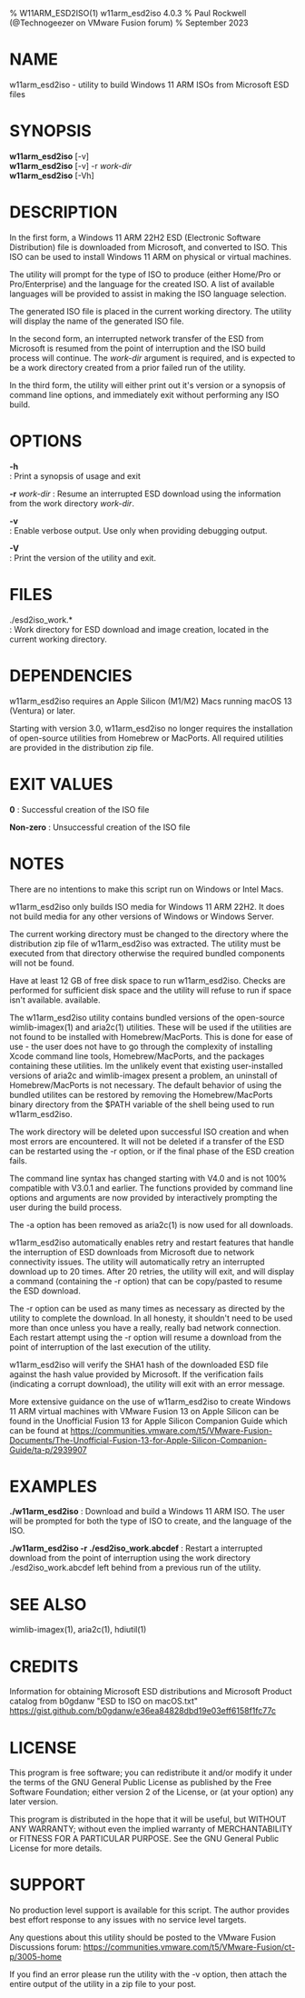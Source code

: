 % W11ARM_ESD2ISO(1) w11arm_esd2iso 4.0.3
% Paul Rockwell (@Technogeezer on VMware Fusion forum)
% September 2023

# NAME
w11arm_esd2iso - utility to build Windows 11 ARM ISOs from Microsoft ESD files

# SYNOPSIS
**w11arm_esd2iso** [-v]\
**w11arm_esd2iso** [-v] -r *work-dir*\
**w11arm_esd2iso** [-Vh]

# DESCRIPTION
In the first form, a Windows 11 ARM 22H2 ESD (Electronic 
Software Distribution) file is downloaded from Microsoft,
and converted to ISO. This ISO can be used to install Windows 11 ARM on physical
or virtual machines.
	
The utility will prompt for the type of ISO to produce 
(either Home/Pro or Pro/Enterprise) and the language for the created ISO. A list of
available languages will be provided to assist in making the ISO language selection. 

The generated ISO file is placed in the current working directory. The utility
will display the name of the generated ISO file.

In the second form, an interrupted network transfer of the ESD
from Microsoft is resumed from the point of interruption and the ISO build process
will continue. The *work-dir* argument is required, 
and is expected to be a work directory created from a prior failed run of the utility.

In the third form, the utility will either print out it's version or a synopsis of 
command line options, and immediately exit without performing any ISO build.
	
# OPTIONS

**-h**		
: Print a synopsis of usage and exit

**-r** *work-dir*
: Resume an interrupted ESD download using the information from the work directory
*work-dir*. 
	
**-v**	
: Enable verbose output. Use only when providing debugging output.

**-V**	
: Print the version of the utility and exit.


# FILES
./esd2iso_work.*	
: Work directory for ESD download and image creation, located in the current 
working directory.


# DEPENDENCIES
w11arm_esd2iso requires an Apple Silicon (M1/M2) Macs running macOS 13 (Ventura) or later.

Starting with version 3.0, w11arm_esd2iso no longer requires the installation of 
open-source utilities from Homebrew or MacPorts. 
All required utilities are provided in the distribution zip file.

# EXIT VALUES
**0**
: Successful creation of the ISO file

**Non-zero** 
: Unsuccessful creation of the ISO file
	
# NOTES


There are no intentions to make this script run on Windows or Intel Macs.

w11arm_esd2iso only builds ISO media for Windows 11 ARM 22H2. It does not build media 
for any other versions of Windows or Windows Server.

The current working directory must be changed to the directory where the distribution zip
file of w11arm_esd2iso was extracted. The utility must be executed from that directory 
otherwise the required bundled components will not be found. 

Have at least 12 GB of free disk space to run w11arm_esd2iso. Checks are performed for
sufficient disk space and the utility will refuse to run if space isn't available.
available. 

The w11arm_esd2iso utility contains bundled versions of the open-source wimlib-imagex(1) and 
aria2c(1) utilities. These will be used if the utilities are not found to be installed
with Homebrew/MacPorts. This is done for ease of use - the user 
does not have to go through the complexity of installing Xcode command line tools, 
Homebrew/MacPorts, and the packages containing these utilities. Im the unlikely event that 
existing user-installed versions of aria2c and wimlib-imagex present a problem, 
an uninstall of Homebrew/MacPorts is not necessary. The default behavior of using the 
bundled utilites can be restored by removing the Homebrew/MacPorts binary directory from 
the $PATH variable of the shell being used to
run w11arm_esd2iso. 

The work directory will be deleted upon successful ISO creation and when most 
errors are encountered. It will not be deleted if a transfer of the ESD can be
restarted using the -r option, or if the final phase of the ESD creation
fails.  

The command line syntax has changed starting with V4.0 and is not 100% compatible with 
V3.0.1 and earlier. The functions provided by command line options and arguments are now
provided by interactively prompting the user during the build process. 

The -a option has been removed as aria2c(1) is now used for all downloads. 

w11arm_esd2iso automatically enables retry and restart features that handle the interruption 
of ESD downloads from Microsoft due to network connectivity issues.  The 
utility will automatically retry an interrupted download up to 20 times. After 20 retries,
the utility will exit, and will display a command (containing the -r option) that can be 
copy/pasted to resume the ESD download. 

The -r option can be used as many times as necessary as directed by the utility to 
complete the download. In all honesty, it shouldn't need to be used more than 
once unless you have a really, really bad network connection. Each restart attempt
using the -r option will resume a download from the point of interruption of the
last execution of the utility. 

w11arm_esd2iso will verify the SHA1 hash of the downloaded ESD file against the hash value
provided by Microsoft. If the verification fails (indicating a corrupt
download), the utility will exit with an error message.

More extensive guidance on the use of w11arm_esd2iso to create Windows 11 ARM virtual
machines with VMware Fusion 13 on Apple Silicon can be found in the 
Unofficial Fusion 13 for Apple Silicon Companion Guide which can be found at
https://communities.vmware.com/t5/VMware-Fusion-Documents/The-Unofficial-Fusion-13-for-Apple-Silicon-Companion-Guide/ta-p/2939907

# EXAMPLES

**./w11arm_esd2iso**
: Download and build a Windows 11 ARM ISO. The user will be prompted for both the type
of ISO to create, and the language of the ISO. 

**./w11arm_esd2iso -r ./esd2iso_work.abcdef**
: Restart a interrupted download from the point of interruption using the
work directory ./esd2iso_work.abcdef left behind from a previous run of the utility.

# SEE ALSO
wimlib-imagex(1), aria2c(1), hdiutil(1)

# CREDITS
Information for obtaining Microsoft ESD distributions and
Microsoft Product catalog from b0gdanw "ESD to ISO on macOS.txt" 
https://gist.github.com/b0gdanw/e36ea84828dbd19e03eff6158f1fc77c

# LICENSE
This program is free software; you can redistribute it and/or modify
it under the terms of the GNU General Public License as published by
the Free Software Foundation; either version 2 of the License, or
(at your option) any later version.

This program is distributed in the hope that it will be useful,
but WITHOUT ANY WARRANTY; without even the implied warranty of
MERCHANTABILITY or FITNESS FOR A PARTICULAR PURPOSE.  See the
GNU General Public License for more details.
	
# SUPPORT
No production level support is available for this script. The author 
provides best effort response to any issues with no service level targets.

Any questions about this utility should be posted to the VMware Fusion Discussions 
forum: https://communities.vmware.com/t5/VMware-Fusion/ct-p/3005-home

If you find an error please run the utility with the -v option, then attach the entire
output of the utility in a zip file to your post.
